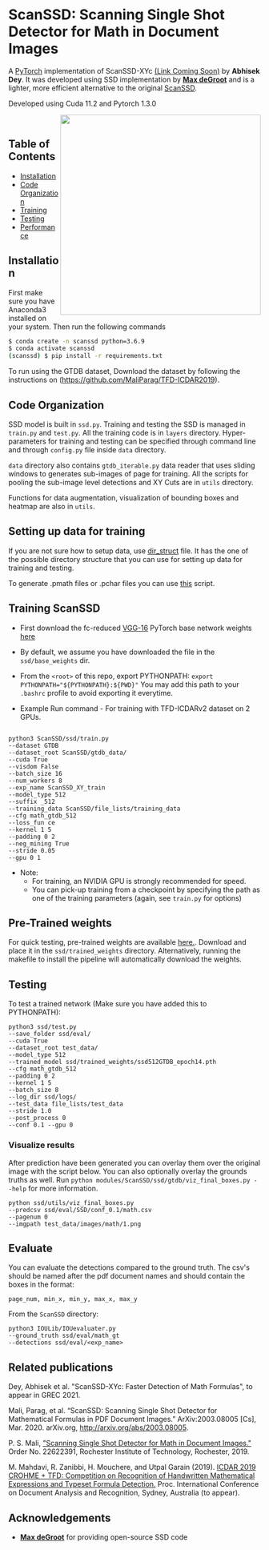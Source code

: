 # ScanSSD: Scanning Single Shot Detector for Math in Document Images

A [PyTorch](http://pytorch.org/) implementation of ScanSSD-XYc [(Link Coming Soon)]() by **Abhisek Dey**. It was developed using SSD implementation by [**Max deGroot**](https://github.com/amdegroot) and is a lighter, more efficient 
alternative to the original [ScanSSD](https://arxiv.org/abs/2003.08005).

Developed using Cuda 11.2 and Pytorch 1.3.0

<img align="right" src=
"https://github.com/maliparag/scanssd/blob/master/images/detailed_math512_arch.png" height = 400/>

&nbsp;
&nbsp;

## Table of Contents
- <a href='#installation'>Installation</a>
- <a href='#code-organization'>Code Organization</a>
- <a href='#training-scanssd'>Training</a>
- <a href='#testing'>Testing</a>
- <a href='#performance'>Performance</a>

## Installation
First make sure you have Anaconda3 installed on your system. Then run the following commands
```zsh
$ conda create -n scanssd python=3.6.9
$ conda activate scanssd
(scanssd) $ pip install -r requirements.txt
```
To run using the GTDB dataset, Download the dataset by following the instructions on (https://github.com/MaliParag/TFD-ICDAR2019).
## Code Organization

SSD model is built in `ssd.py`. Training and testing the SSD is managed in `train.py` and `test.py`. All the training code is in `layers` directory. Hyper-parameters for training and testing can be specified through command line and through `config.py` file inside `data` directory. 

`data` directory also contains `gtdb_iterable.py` data reader that uses sliding windows to generates sub-images of page for training. All the scripts for pooling the sub-image level detections and XY Cuts are in `utils` directory. 

Functions for data augmentation, visualization of bounding boxes and heatmap are also in `utils`. 

## Setting up data for training

If you are not sure how to setup data, use [dir_struct](https://github.com/MaliParag/ScanSSD/blob/master/dir_struct) file. It has the one of the possible directory structure that you can use for setting up data for training and testing. 

To generate .pmath files or .pchar files you can use [this](https://github.com/MaliParag/ScanSSD/blob/master/gtdb/split_annotations_per_page.py) script. 

## Training ScanSSD

- First download the fc-reduced [VGG-16](https://arxiv.org/abs/1409.1556) PyTorch base network weights [here](https://drive.google.com/file/d/1GqiyZ1TglNW5GrNQfXQ72S8mChhJ4_sD/view?usp=sharing)
- By default, we assume you have downloaded the file in the `ssd/base_weights` dir.
- From the `<root>` of this repo, export PYTHONPATH: `export PYTHONPATH="${PYTHONPATH}:${PWD}"`
  You may add this path to your `.bashrc` profile to avoid exporting it everytime.

- Example Run command - For training with TFD-ICDARv2 dataset on 2 GPUs. 

```Shell

python3 ScanSSD/ssd/train.py 
--dataset GTDB 
--dataset_root ScanSSD/gtdb_data/ 
--cuda True 
--visdom False
--batch_size 16 
--num_workers 8 
--exp_name ScanSSD_XY_train 
--model_type 512
--suffix _512 
--training_data ScanSSD/file_lists/training_data 
--cfg math_gtdb_512 
--loss_fun ce 
--kernel 1 5 
--padding 0 2 
--neg_mining True 
--stride 0.05
--gpu 0 1
```

- Note:
  * For training, an NVIDIA GPU is strongly recommended for speed.
  * You can pick-up training from a checkpoint by specifying the path as one of the training parameters (again, see `train.py` for options)

## Pre-Trained weights

For quick testing, pre-trained weights are available [here.](https://drive.google.com/file/d/1l81P_QVinPkEjlSYisCfQ5M1X2AFdkbv/view?usp=sharing).
Download and place it in the `ssd/trained_weights` directory.
Alternatively, running the makefile to install the pipeline will automatically download the weights.

## Testing
To test a trained network (Make sure you have added this to PYTHONPATH):

```Shell
python3 ssd/test.py 
--save_folder ssd/eval/ 
--cuda True 
--dataset_root test_data/ 
--model_type 512 
--trained_model ssd/trained_weights/ssd512GTDB_epoch14.pth 
--cfg math_gtdb_512 
--padding 0 2 
--kernel 1 5 
--batch_size 8  
--log_dir ssd/logs/ 
--test_data file_lists/test_data 
--stride 1.0 
--post_process 0 
--conf 0.1 --gpu 0
```

### Visualize results

After prediction have been generated you can overlay them over the original image with the script below. You can also optionally 
overlay the grounds truths as well. Run `python modules/ScanSSD/ssd/gtdb/viz_final_boxes.py --help` for more information.

```shell
python ssd/utils/viz_final_boxes.py 
--predcsv ssd/eval/SSD/conf_0.1/math.csv  
--pagenum 0 
--imgpath test_data/images/math/1.png
```

## Evaluate 
You can evaluate the detections compared to the ground truth. The csv's should be named after
the pdf document names and should contain the boxes in the format:

`page_num, min_x, min_y, max_x, max_y`

From the `ScanSSD` directory:
```Shell
python3 IOULib/IOUevaluater.py 
--ground_truth ssd/eval/math_gt 
--detections ssd/eval/<exp_name>
```

## Related publications

Dey, Abhisek et al. "ScanSSD-XYc: Faster Detection of Math Formulas", to appear in GREC 2021.

Mali, Parag, et al. “ScanSSD: Scanning Single Shot Detector for Mathematical Formulas in PDF Document Images.” ArXiv:2003.08005 [Cs], Mar. 2020. arXiv.org, http://arxiv.org/abs/2003.08005.

P. S. Mali, ["Scanning Single Shot Detector for Math in Document Images."](https://scholarworks.rit.edu/theses/10210/) Order No. 22622391, Rochester Institute of Technology, Rochester, 2019.

M. Mahdavi, R. Zanibbi, H. Mouchere, and Utpal Garain (2019). [ICDAR 2019 CROHME + TFD: Competition on Recognition of Handwritten Mathematical Expressions and Typeset Formula Detection.](https://www.cs.rit.edu/~rlaz/files/CROHME+TFD%E2%80%932019.pdf) Proc. International Conference on Document Analysis and Recognition, Sydney, Australia (to appear).

## Acknowledgements
- [**Max deGroot**](https://github.com/amdegroot) for providing open-source SSD code
